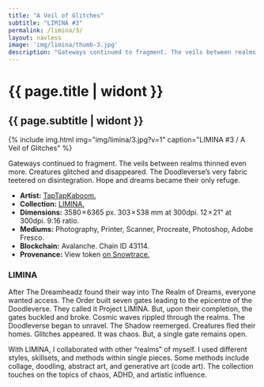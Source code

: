 ```yaml
---
title: "A Veil of Glitches"
subtitle: "LIMINA #3"
permalink: /limina/3/
layout: navless
image: 'img/limina/thumb-3.jpg'
description: "Gateways continued to fragment. The veils between realms thinned even more.  Creatures glitched and disappeared. The Doodleverse’s very fabric teetered on disintegration. Hope and dreams became their only refuge."
---
```

# {{ page.title | widont }}
## {{ page.subtitle | widont }}

{% include img.html img="img/limina/3.jpg?v=1" caption="LIMINA #3 / A Veil of Glitches" %}

Gateways continued to fragment. The veils between realms thinned even more.  Creatures glitched and disappeared. The Doodleverse’s very fabric teetered on disintegration. Hope and dreams became their only refuge.

- **Artist:** [TapTapKaboom.](https://www.taptapkaboom.com)
- **Collection:** [LIMINA.](https://www.taptapkaboom.com/limina)
- **Dimensions:** 3580 × 6365 px. 303 × 538 mm at 300dpi. 12 × 21" at 300dpi. 9:16 ratio.
- **Mediums:** Photography, Printer, Scanner, Procreate, Photoshop, Adobe Fresco.
- **Blockchain:** Avalanche. Chain ID 43114.
- **Provenance:** View token [on Snowtrace.](https://snowtrace.io/nft/0xE83DB7fA84Ca2D12B4dcb126659CC09d28F67931/3?chainId=43114)

### LIMINA
After The Dreamheadz found their way into The Realm of Dreams, everyone wanted access. The Order built seven gates leading to the epicentre of the Doodleverse. They called it Project LIMINA. But, upon their completion, the gates buckled and broke. Cosmic waves rippled through the realms. The Doodleverse began to unravel. The Shadow reemerged. Creatures fled their homes. Glitches appeared. It was chaos. But, a single gate remains open.

With LIMINA, I collaborated with other “realms” of myself. I used different styles, skillsets, and methods within single pieces. Some methods include collage, doodling, abstract art, and generative art (code art). The collection touches on the topics of chaos, ADHD, and artistic influence.
